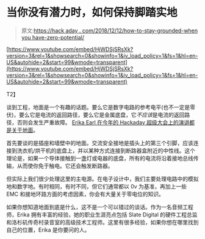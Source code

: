# 当你没有潜力时，如何保持脚踏实地

> 原文:[https://hack aday . com/2018/12/12/how-to-stay-grounded-when you have-zero-potential/](https://hackaday.com/2018/12/12/how-to-stay-grounded-when-you-have-zero-potential/)

 [https://www.youtube.com/embed/HjWDSjSRsXk?version=3&rel=1&showsearch=0&showinfo=1&iv_load_policy=1&fs=1&hl=en-US&autohide=2&start=99&wmode=transparent](https://www.youtube.com/embed/HjWDSjSRsXk?version=3&rel=1&showsearch=0&showinfo=1&iv_load_policy=1&fs=1&hl=en-US&autohide=2&start=99&wmode=transparent)

T2】

谈到工程，地面是一个有趣的话题。要么它是数字电路的参考电平(也不一定是零伏)，要么它是电流的返回路径，要么它是金属底盘，它*不应该*是电流的返回路径，否则会发生严重故障。 [Erika Earl 在今年的 Hackaday 超级大会上的演讲都是关于地面](https://youtu.be/HjWDSjSRsXk)。

首先要谈的是插座和墙壁中的地面。交流安全接地是插头上的第三个引脚，应该连接到洗衣机/烘干机的底盘上，并以某种方式连接到断路器盒附近的中性线。这个理论是，如果一个导体接触到一盏灯或电器的底盘，所有的电流将沿着接地总线传输，从而使你免于触电。它还会触发断路器。

但实际上我们很少处理这里的主电源。在电子设计中，我们主要处理电路中的模拟地和数字地。有时相同，有时不同，但它们通常都以 0v 为基准，再加上一些 EMC 和接地环路方面的考虑因素，你会有大量关于零电位的知识。

如果你想知道地面到底是什么，这不是一个可以错过的谈话。作为一名音频工程师，Erika 拥有丰富的经验，她的职业生涯亮点包括 Slate Digital 的硬件工程总监和洛杉矶传奇村录音室的高级技术工程师。这里有很多经验，如果你想在哪里找到自己的位置，Erika 是你要问的人。